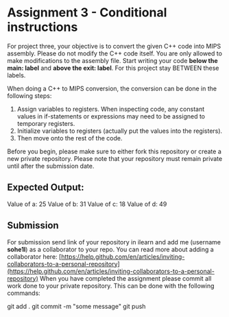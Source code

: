 # Assignment 3 - Conditional instructions
For project three, your objective is to convert the given C++ code into MIPS assembly. Please do not modify the C++ code itself. You are only allowed to make modifications to the assembly file. Start writing your code **below the main: label** and **above the exit: label**. For this project stay BETWEEN these labels.

When doing a C++ to MIPS conversion, the conversion can be done in the following steps:

1. Assign variables to registers. When inspecting code, any constant values in if-statements or expressions may need to be assigned to temporary registers.
2. Initialize variables to registers (actually put the values into the registers).
3. Then move onto the rest of the code.

Before you begin, please make sure to either fork this repository or create a new private repository. Please note that your repository must remain private until after the submission date.

## Expected Output:
Value of a: 25
Value of b: 31
Value of c: 18
Value of d: 49

## Submission
For submission send link of your repository in ilearn and add me (username **sohe1l**) as a collaborator to your repo. You can read more about adding a collaborator here: [https://help.github.com/en/articles/inviting-collaborators-to-a-personal-repository](https://help.github.com/en/articles/inviting-collaborators-to-a-personal-repository)
When you have completed the assignment please commit all work done to your private repository. This can be done with the following commands:

git add .
git commit -m "some message"
git push